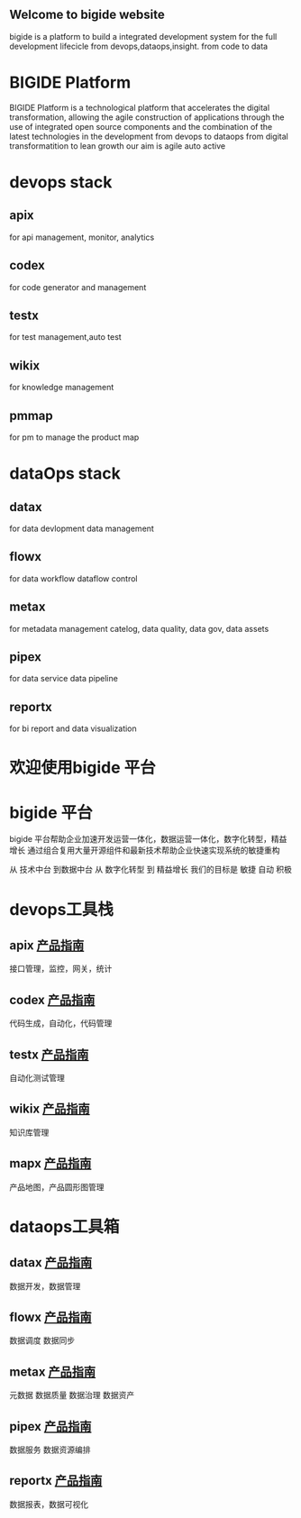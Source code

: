 ## Welcome to bigide website
bigide is a platform to build a integrated development system for the full development lifecicle from devops,dataops,insight.
from code to data 
# BIGIDE Platform
BIGIDE Platform is a technological platform that accelerates the digital transformation, 
allowing the agile construction of applications through the use of integrated open source components and the combination of the latest technologies in the development
from devops to dataops
from digital transformatition to lean growth 
our aim is agile auto active

# devops stack
## apix 
for api management, monitor, analytics
## codex 
for code generator and management
## testx 
for test management,auto test
## wikix 
for knowledge management
## pmmap 
for pm to manage the product map


# dataOps stack

## datax 
for data devlopment data management
## flowx 
for data workflow dataflow control
## metax 
for metadata management catelog, data quality, data gov, data assets
## pipex 
for data service data pipeline
## reportx 
for bi report and data visualization



# 欢迎使用bigide 平台

# bigide 平台
<p>bigide 平台帮助企业加速开发运营一体化，数据运营一体化，数字化转型，精益增长
通过组合复用大量开源组件和最新技术帮助企业快速实现系统的敏捷重构</p>
<p>
从 技术中台  到数据中台
从 数字化转型 到 精益增长
我们的目标是 敏捷 自动 积极
</p>

# devops工具栈
## apix [产品指南](https://bigide.com/apix)
接口管理，监控，网关，统计

## codex [产品指南](https://bigide.com/codex)
代码生成，自动化，代码管理
## testx [产品指南](https://bigide.com/testx)
自动化测试管理
## wikix [产品指南](https://bigide.com/wikix)
知识库管理
## mapx [产品指南](https://bigide.com/mapx)
产品地图，产品圆形图管理

# dataops工具箱
## datax [产品指南](https://bigide.com/datax)
数据开发，数据管理
## flowx [产品指南](https://bigide.com/flowx)
数据调度 数据同步
## metax  [产品指南](https://bigide.com/metax)
元数据 数据质量 数据治理 数据资产
## pipex  [产品指南](https://bigide.com/pipex)
数据服务 数据资源编排
## reportx [产品指南](https://bigide.com/reportx)
数据报表，数据可视化



